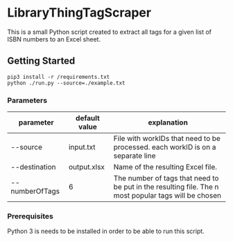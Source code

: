 # LibraryThingTagScraper

This is a small Python script created to extract all tags for a given list of ISBN numbers to an Excel sheet.

## Getting Started
```
pip3 install -r /requirements.txt
python ./run.py --source=./example.txt
```
### Parameters

| parameter     | default value                                            | explanation                                                                                                                                                |
|---------------|----------------------------------------------------------|------------------------------------------------------------------------------------------------------------------------------------------------------------|
| --source      | input.txt                                                | File with workIDs that need to be processed. each workID is on a separate line                                                                             |
| --destination | output.xlsx                                              | Name of the resulting Excel file.                                                                                                                          |
| --numberOfTags| 6                                                        | The number of tags that need to be put in the resulting file. The n most popular tags will be chosen                                                       |

### Prerequisites

Python 3 is needs to be installed in order to be able to run this script.
